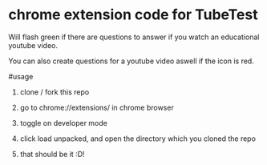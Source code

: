 # chrome extension code for TubeTest
Will flash green if there are questions to answer if you watch an educational youtube video.

You can also create questions for a youtube video aswell if the icon is red.

#usage

1) clone / fork this repo

2) go to chrome://extensions/ in chrome browser

3) toggle on developer mode

4) click load unpacked, and open the directory which you cloned the repo

5) that should be it :D!